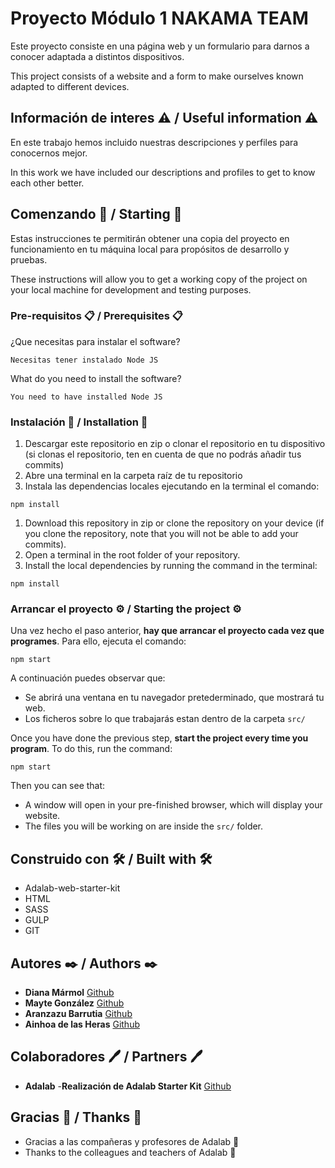 # Proyecto Módulo 1 NAKAMA TEAM

Este proyecto consiste en una página web y un formulario para darnos a conocer adaptada a distintos dispositivos.

This project consists of a website and a form to make ourselves known adapted to different devices.

## Información de interes ⚠️ / Useful information ⚠️

En este trabajo hemos incluido nuestras descripciones y perfiles para conocernos mejor.

In this work we have included our descriptions and profiles to get to know each other better.

## Comenzando 🚀 / Starting 🚀

Estas instrucciones te permitirán obtener una copia del proyecto en funcionamiento en tu máquina local para propósitos de desarrollo y pruebas.

These instructions will allow you to get a working copy of the project on your local machine for development and testing purposes.

### Pre-requisitos 📋 / Prerequisites 📋

¿Que necesitas para instalar el software?

```
Necesitas tener instalado Node JS
```

What do you need to install the software?

```
You need to have installed Node JS
```

### Instalación 🔧 / Installation 🔧

1. Descargar este repositorio en zip o clonar el repositorio en tu dispositivo (si clonas el repositorio, ten en cuenta de que no podrás añadir tus commits)
2. Abre una terminal en la carpeta raíz de tu repositorio
3. Instala las dependencias locales ejecutando en la terminal el comando:

```
npm install
```

1. Download this repository in zip or clone the repository on your device (if you clone the repository, note that you will not be able to add your commits).
2. Open a terminal in the root folder of your repository.
3. Install the local dependencies by running the command in the terminal:

```
npm install
```

### Arrancar el proyecto ⚙️ / Starting the project ⚙️

Una vez hecho el paso anterior, **hay que arrancar el proyecto cada vez que programes**. Para ello, ejecuta el comando:

```
npm start
```

A continuación puedes observar que:

- Se abrirá una ventana en tu navegador pretederminado, que mostrará tu web.
- Los ficheros sobre lo que trabajarás estan dentro de la carpeta `src/`

Once you have done the previous step, **start the project every time you program**. To do this, run the command:

```
npm start
```

Then you can see that:

- A window will open in your pre-finished browser, which will display your website.
- The files you will be working on are inside the `src/` folder.

## Construido con 🛠️ / Built with 🛠️

- Adalab-web-starter-kit
- HTML
- SASS
- GULP
- GIT

## Autores ✒️ / Authors ✒️

- **Diana Mármol** [Github](https://github.com/dianaString)
- **Mayte González** [Github](https://github.com/MayteGonz)
- **Aranzazu Barrutia** [Github](https://github.com/Aranzazu-Barrutia)
- **Ainhoa de las Heras** [Github](https://github.com/Ainhoadlhs)

## Colaboradores 🖊️ / Partners 🖊️

- **Adalab** -**Realización de Adalab Starter Kit** [Github](https://github.com/Adalab)

## Gracias 🎁 / Thanks 🎁

- Gracias a las compañeras y profesores de Adalab 🍺
- Thanks to the colleagues and teachers of Adalab 🍺
